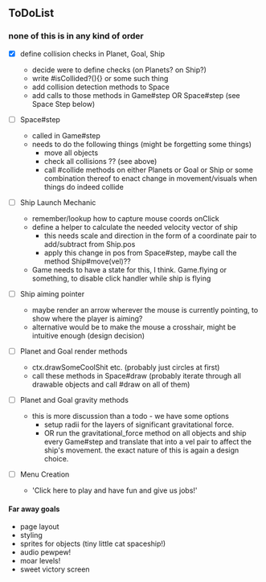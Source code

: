 ## ToDoList

### none of this is in any kind of order

- [X] define collision checks in Planet, Goal, Ship
  * decide were to define checks (on Planets? on Ship?)
  * write #isCollided?(){} or some such thing
  * add collision detection methods to Space
  * add calls to those methods in Game#step OR Space#step (see Space Step below)

- [ ] Space#step
  * called in Game#step
  * needs to do the following things (might be forgetting some things)
    - move all objects
    - check all collisions ?? (see above)
    - call #collide methods on either Planets or Goal or Ship or some combination thereof to enact change in movement/visuals when things do indeed collide

- [ ] Ship Launch Mechanic
  * remember/lookup how to capture mouse coords onClick
  * define a helper to calculate the needed velocity vector of ship
    - this needs scale and direction in the form of a coordinate pair to add/subtract from Ship.pos
    - apply this change in pos from Space#step, maybe call the method Ship#move(vel)??
  * Game needs to have a state for this, I think. Game.flying or something, to disable click handler while ship is flying

- [ ] Ship aiming pointer
  * maybe render an arrow wherever the mouse is currently pointing, to show where the player is aiming?
  * alternative would be to make the mouse a crosshair, might be intuitive enough (design decision)


- [ ] Planet and Goal render methods
  * ctx.drawSomeCoolShit etc. (probably just circles at first)
  * call these methods in Space#draw (probably iterate through all drawable objects and call #draw on all of them)

- [ ] Planet and Goal gravity methods
  * this is more discussion than a todo - we have some options
    - setup radii for the layers of significant gravitational force.
    - OR run the gravitational_force method on all objects and ship every Game#step and translate that into a vel pair to affect the ship's movement. the exact nature of this is again a design choice.

- [ ] Menu Creation
  * 'Click here to play and have fun and give us jobs!'

#### Far away goals
- page layout
- styling
- sprites for objects (tiny little cat spaceship!)
- audio pewpew!
- moar levels!
- sweet victory screen
